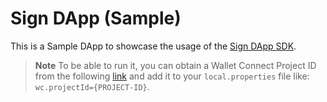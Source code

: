 # Sign DApp (Sample)

This is a Sample DApp to showcase the usage of the [Sign DApp SDK](https://github.com/pink-room/walletconnectkit-android/tree/v2/sign/sdk/dapp).

> **Note**
> To be able to run it, you can obtain a Wallet Connect Project ID from the following
> [link](https://cloud.walletconnect.com/sign-in) and add it to your `local.properties` file like:
> `wc.projectId={PROJECT-ID}`.